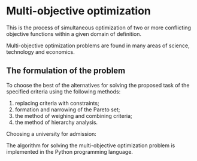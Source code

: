 # Multi-objective optimization  

This is the process of simultaneous optimization of two or more conflicting objective functions within a given domain of definition.  

Multi-objective optimization problems are found in many areas of science, technology and economics.  

## The formulation of the problem  

To choose the best of the alternatives for solving the proposed task of the specified criteria using the following methods:  

1. replacing criteria with constraints;  
2. formation and narrowing of the Pareto set;  
3. the method of weighing and combining criteria;  
4. the method of hierarchy analysis.  

Choosing a university for admission:  





The algorithm for solving the multi-objective optimization problem is implemented in the Python programming language.  

